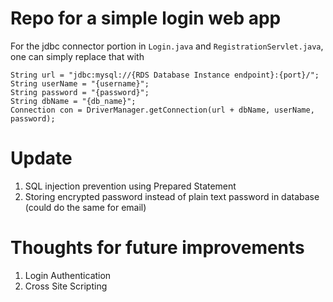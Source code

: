 # Repo for a simple login web app

For the jdbc connector portion in `Login.java` and `RegistrationServlet.java`, one can simply replace that with 

    String url = "jdbc:mysql://{RDS Database Instance endpoint}:{port}/";
    String userName = "{username}";
    String password = "{password}";
    String dbName = "{db_name}"; 
    Connection con = DriverManager.getConnection(url + dbName, userName, password);

# Update 
1. SQL injection prevention using Prepared Statement
2. Storing encrypted password instead of plain text password in database (could do the same for email)

# Thoughts for future improvements
1. Login Authentication
2. Cross Site Scripting
